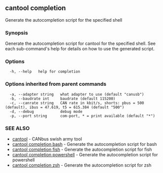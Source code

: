 ## cantool completion

Generate the autocompletion script for the specified shell

### Synopsis

Generate the autocompletion script for cantool for the specified shell.
See each sub-command's help for details on how to use the generated script.


### Options

```
  -h, --help   help for completion
```

### Options inherited from parent commands

```
  -a, --adapter string   what adapter to use (default "canusb")
  -b, --baudrate int     baudrate (default 115200)
  -c, --canrate string   CAN rate in kbit/s, shorts: pbus = 500 (default), ibus = 47.619, t5 = 615.384 (default "500")
  -d, --debug            debug mode
  -p, --port string      com-port, * = print available (default "*")
```

### SEE ALSO

* [cantool](cantool.md)	 - CANbus swish army tool
* [cantool completion bash](cantool_completion_bash.md)	 - Generate the autocompletion script for bash
* [cantool completion fish](cantool_completion_fish.md)	 - Generate the autocompletion script for fish
* [cantool completion powershell](cantool_completion_powershell.md)	 - Generate the autocompletion script for powershell
* [cantool completion zsh](cantool_completion_zsh.md)	 - Generate the autocompletion script for zsh

